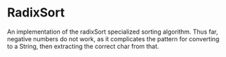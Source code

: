 # RadixSort
An implementation of the radixSort specialized sorting algorithm.
Thus far, negative numbers do not work, as it complicates the pattern for converting to a String,
then extracting the correct char from that.
